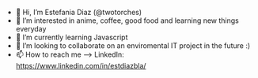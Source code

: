 - 👋 Hi, I’m Estefania Diaz (@twotorches)
- 👀 I’m interested in anime, coffee, good food and learning new things everyday
- 🌱 I’m currently learning Javascript
- 💞️ I’m looking to collaborate on an enviromental IT project in the future :)
- 📫 How to reach me --> LinkedIn: https://www.linkedin.com/in/estdiazbla/

<!---
twotorches/twotorches is a ✨ special ✨ repository because its `README.md` (this file) appears on your GitHub profile.
You can click the Preview link to take a look at your changes.
--->
